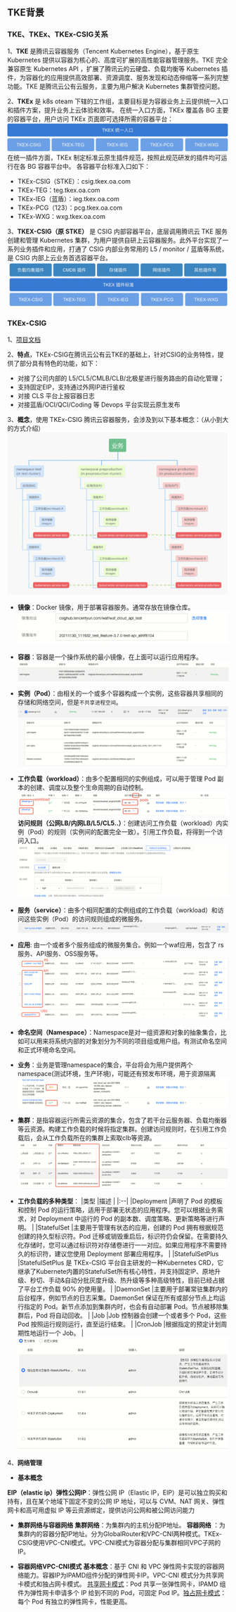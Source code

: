 ## TKE背景

### TKE、TKEx、TKEx-CSIG关系
1、**TKE** 是腾讯云容器服务（Tencent Kubernetes Engine），基于原生 Kubernetes 提供以容器为核心的、高度可扩展的高性能容器管理服务。TKE 完全兼容原生 Kubernetes API ，扩展了腾讯云的云硬盘、负载均衡等 Kubernetes 插件，为容器化的应用提供高效部署、资源调度、服务发现和动态伸缩等一系列完整功能。TKE 是腾讯云公有云服务，主要为用户解决 Kubernetes 集群管控问题。

2、**TKEx** 是 k8s oteam 下辖的工作组，主要目标是为容器业务上云提供统一入口和插件方案，提升业务上云体验和效率。
在统一入口方面，TKEx 覆盖各 BG 主要的容器平台，用户访问 TKEx 页面即可选择所需的容器平台：
![alt text](image-33.png)
在统一插件方面，TKEx 制定标准云原生插件规范，按照此规范研发的插件均可运行在各 BG 容器平台中。
各容器平台标准入口如下：

- TKEx-CSIG（STKE）：csig.tkex.oa.com
- TKEx-TEG：teg.tkex.oa.com
- TKEx-IEG（蓝盾）：ieg.tkex.oa.com
- TKEx-PCG（123）：pcg.tkex.oa.com
- TKEx-WXG：wxg.tkex.oa.com

3、**TKEX-CSIG（原 STKE）** 是 CSIG 内部容器平台，底层调用腾讯云 TKE 服务创建和管理 Kubernetes 集群，为用户提供自研上云容器服务。此外平台实现了一系列业务插件和应用，打通了 CSIG 内部业务常用的 L5 / monitor / 蓝盾等系统，是 CSIG 内部上云业务首选容器平台。
![alt text](image-34.png)

### TKEx-CSIG
1、[项目文档](http://wiki.k8s.oa.com/) 

2、**特点**，TKEx-CSIG在腾讯云公有云TKE的基础上，针对CSIG的业务特性，提供了部分具有特色的功能，如下：

- 对接了公司内部的 L5/CL5/CMLB/CLB/北极星进行服务路由的自动化管理；
- 支持固定EIP，支持通过外网IP进行鉴权
- 对接 CLS 平台上报容器日志
- 对接蓝盾/OCI/QCI/Coding 等 Devops 平台实现云原生发布

3、**概念**，使用 TKEx-CSIG 腾讯云容器服务，会涉及到以下基本概念：（从小到大的方式介绍）
![alt text](image-35.png)


- **镜像**：Docker 镜像，用于部署容器服务。通常存放在镜像仓库。
![alt text](image-36.png)
- **容器**：容器是一个操作系统的最小镜像，在上面可以运行应用程序。
![alt text](image-37.png)
- **实例（Pod）**：由相关的一个或多个容器构成一个实例，这些容器共享相同的存储和网络空间，但是`不共享进程空间`。
![alt text](image-38.png)
- **工作负载（workload）**：由多个配置相同的实例组成，可以用于管理 Pod 副本的创建、调度以及整个生命周期的自动控制。
![alt text](image-39.png)
**访问规则（公网LB/内网LB/L5/CL5..）**：创建访问工作负载（workload）内实例（Pod）的规则（实例间的配置完全一致）。引用工作负载，将得到一个访问入口。
![alt text](image-40.png)
- **服务（service）**：由多个相同配置的实例组成的工作负载（workload）和访问这些实例（Pod）的访问规则组成的微服务。
![alt text](image-41.png)
- **应用**: 由一个或者多个服务组成的微服务集合。例如一个waf应用，包含了 rs服务、API服务、OSS服务等。
![alt text](image-42.png)

- **命名空间（Namespace）**：Namespace是对一组资源和对象的抽象集合，比如可以用来将系统内部的对象划分为不同的项目组或用户组。有测试命名空间和正式环境命名空间。
- **业务**：业务是管理namespace的集合，平台将会为用户提供两个namespace(测试环境，生产环境)，可能还有预发布环境，用于资源隔离
![alt text](image-43.png)
- **集群**：是指容器运行所需云资源的集合，包含了若干台云服务器、负载均衡器等云资源。构建工作负载的时候将指定集群。创建访问规则时，在引用工作负载后，会从工作负载所在的集群上索取clb等资源。
![alt text](image-44.png)
- **工作负载的多种类型**：
|类型 |描述 |
|:--|
|Deployment |声明了 Pod 的模板和控制 Pod 的运行策略，适用于部署无状态的应用程序。您可以根据业务需求，对 Deployment 中运行的 Pod 的副本数、调度策略、更新策略等进行声明。 |
|StatefulSet |主要用于管理有状态的应用，创建的 Pod 拥有根据规范创建的持久型标识符。Pod 迁移或销毁重启后，标识符仍会保留。在需要持久化存储时，您可以通过标识符对存储卷进行一一对应。如果应用程序不需要持久的标识符，建议您使用 Deployment 部署应用程序。 |
|StatefulSetPlus |StatefulSetPlus 是 TKEx-CSIG 平台自主研发的一种Kubernetes CRD，它继承了Kubernete内置的StatefulSet所有核心特性，并支持固定IP、原地升级、秒切、手动&amp;自动分批灰度升级、热升级等多种高级特性，目前已经占据了平台工作负载 90% 的使用量。 |
|DaemonSet |主要用于部署常驻集群内的后台程序，例如节点的日志采集。DaemonSet 保证在所有或部分节点上均运行指定的 Pod。新节点添加到集群内时，也会有自动部署 Pod。节点被移除集群后，Pod 将自动回收。 |
|Job |Job 控制器会创建一个或者多个 Pod，这些 Pod 按照运行规则运行，直至运行结束。 |
|CronJob |根据指定的预定计划周期性地运行一个 Job。 |
![alt text](image-45.png)

4、**网络管理**
- **基本概念**
 
 **EIP（elastic ip）弹性公网IP**：弹性公网 IP（Elastic IP，EIP）是可以独立购买和持有，且在某个地域下固定不变的公网 IP 地址，可以与 CVM、NAT 网关、弹性网卡和高可用虚拟 IP 等云资源绑定，提供访问公网和被公网访问能力 

- **集群网络与容器网络**
**集群网络**：为集群内的主机分配IP地址。
**容器网络** ：为集群内的容器分配IP地址。分为GlobalRouter和VPC-CNI两种模式。TKEx-CSIG使用VPC-CNI模式。VPC-CNI模式为容器分配与集群相同VPC子网的IP。

- **容器网络VPC-CNI模式**
**基本概念**：基于 CNI 和 VPC 弹性网卡实现的容器网络能力。容器IP为IPAMD组件分配的弹性网卡IP。VPC-CNI 模式分为共享网卡模式和独占网卡模式。 [共享网卡模式](https://cloud.tencent.com/document/product/457/50356)：Pod 共享一张弹性网卡，IPAMD 组件为弹性网卡申请多个 IP 给到不同的 Pod，可固定 Pod IP。[独占网卡模式](https://cloud.tencent.com/document/product/457/50357)：每个 Pod 有独立的弹性网卡，性能更高。


